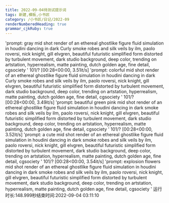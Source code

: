 ```yaml
---
title: 2022-09-04待测试提示词 
tags: 新建,模板,小书匠
category: /小书匠/日记/2022-09
renderNumberedHeading: true
grammar_cjkRuby: true
---
```



'prompt: gray mid shot render of an ethereal ghostlike figure fluid simulation in houdini dancing in dark Curly smoke robes and silk veils by ilm, paolo roversi, nick knight, gill elvgren, beautiful futuristic simplified form distorted by turbulent movement, dark studio background, deep color, trending on artstation, hyperrealism, matte painting, dutch golden age, fine detail, cgsociety ' 101/? [00:28<00:00, 3.51it/s] 'prompt: colorful mid shot render of an ethereal ghostlike figure fluid simulation in houdini dancing in dark Curly smoke robes and silk veils by ilm, paolo roversi, nick knight, gill elvgren, beautiful futuristic simplified form distorted by turbulent movement, dark studio background, deep color, trending on artstation, hyperrealism, matte painting, dutch golden age, fine detail, cgsociety ' 101/? [00:28<00:00, 3.49it/s] 'prompt: beautiful green pink mid shot render of an ethereal ghostlike figure fluid simulation in houdini dancing in dark smoke robes and silk veils by ilm, paolo roversi, nick knight, gill elvgren, beautiful futuristic simplified form distorted by turbulent movement, dark studio background, deep color, trending on artstation, hyperrealism, matte painting, dutch golden age, fine detail, cgsociety ' 101/? [00:28<00:00, 3.52it/s] 'prompt: a cute mid shot render of an ethereal ghostlike figure fluid simulation in houdini dancing in dark smoke robes and silk veils by ilm, paolo roversi, nick knight, gill elvgren, beautiful futuristic simplified form distorted by turbulent movement, dark studio background, deep color, trending on artstation, hyperrealism, matte painting, dutch golden age, fine detail, cgsociety ' 101/? [00:28<00:00, 3.54it/s] 'prompt: explosion flowers mid shot render of an ethereal ghostlike figure fluid simulation in houdini dancing in dark smoke robes and silk veils by ilm, paolo roversi, nick knight, gill elvgren, beautiful futuristic simplified form distorted by turbulent movement, dark studio background, deep color, trending on artstation, hyperrealism, matte painting, dutch golden age, fine detail, cgsociety ' 运行时长:148.999秒结束时间:2022-09-04 03:11:10